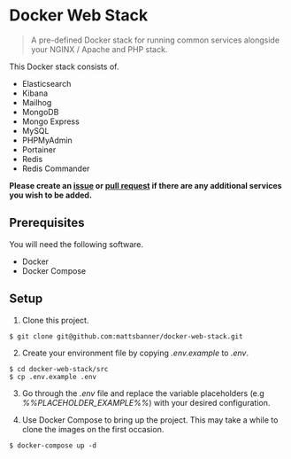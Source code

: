 # Docker Web Stack

> A pre-defined Docker stack for running common services alongside your NGINX / Apache and PHP stack.

This Docker stack consists of.
- Elasticsearch
- Kibana
- Mailhog
- MongoDB
- Mongo Express
- MySQL
- PHPMyAdmin
- Portainer
- Redis
- Redis Commander

**Please create an [issue](https://github.com/mattsbanner/docker-web-stack/issues/new) or [pull request](https://github.com/mattsbanner/docker-web-stack/compare) if there are any additional services you wish to be added.**

## Prerequisites
You will need the following software.
- Docker
- Docker Compose

## Setup

1. Clone this project.
```shell script
$ git clone git@github.com:mattsbanner/docker-web-stack.git
```

2. Create your environment file by copying _.env.example_ to _.env_.
```shell script
$ cd docker-web-stack/src
$ cp .env.example .env
```

3. Go through the _.env_ file and replace the variable placeholders (e.g _%%PLACEHOLDER_EXAMPLE%%_) with your desired configuration.

4. Use Docker Compose to bring up the project. This may take a while to clone the images on the first occasion.
```shell script
$ docker-compose up -d
```
